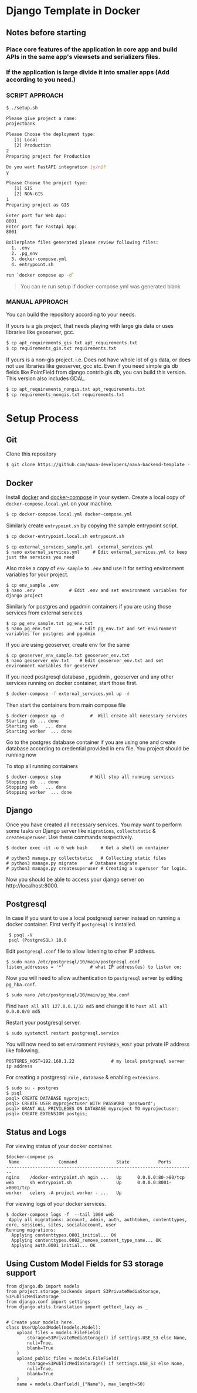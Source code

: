 # Django Template in Docker

## Notes before starting

### Place core features of the application in core app and build APIs in the same app's viewsets and serializers files.

### If the application is large divide it into smaller apps (Add according to you need.)

### SCRIPT APPROACH

```sh
$ ./setup.sh

Please give project a name:
projectbank

Please Choose the deployment type:
   [1] Local
   [2] Production
2
Preparing project for Production

Do you want FastAPI integration [y/n]?
y

Please Choose the project type:
   [1] GIS
   [2] NON-GIS
1
Preparing project as GIS

Enter port for Web App:
8001
Enter port for FastApi App:
8001

Boilerplate files generated please review following files:
  1. .env
  2. .pg_env
  3. docker-compose.yml
  4. entrypoint.sh

run `docker compose up -d`

```

> You can re run setup if docker-compose.yml was generated blank

### MANUAL APPROACH

You can build the repository according to your needs.

If yours is a gis project, that needs playing with large gis data or uses libraries like geoserver, gcc.

```sh
$ cp apt_requirements_gis.txt apt_requirements.txt
$ cp requirements_gis.txt requirements.txt
```

If yours is a non-gis project. i.e. Does not have whole lot of gis data, or does not use libraries like geoserver, gcc etc.
Even if you need simple gis db fields like PointField from django.contrib.gis.db, you can build this version. This version also includes GDAL.

```sh
$ cp apt_requirements_nongis.txt apt_requirements.txt
$ cp requirements_nongis.txt requirements.txt
```

# Setup Process

## Git

Clone this repository

```sh
$ git clone https://github.com/naxa-developers/naxa-backend-template --depth=1
```

## Docker

Install [docker](https://docs.docker.com/engine/install/) and [docker-compose](https://docs.docker.com/compose/install/) in your system.
Create a local copy of `docker-compose.local.yml` on your machine.

```sh
$ cp docker-compose.local.yml docker-compose.yml
```

Similarly create `entrypoint.sh` by copying the sample entrypoint script.

```sh
$ cp docker-entrypoint.local.sh entrypoint.sh
```

    $ cp external_services_sample.yml  external_services.yml
    $ nano external_services.yml	 # Edit external_services.yml to keep just the services you need

Also make a copy of `env_sample` to `.env` and use it for setting environment variables for your project.

    $ cp env_sample .env
    $ nano .env			    # Edit .env and set environment variables for django project

Similarly for postgres and pgadmin containers if you are using those services from external services

    $ cp pg_env_sample.txt pg_env.txt
    $ nano pg_env.txt			# Edit pg_env.txt and set environment variables for postgres and pgadmin

If you are using geoserver, create env for the same

    $ cp geoserver_env_sample.txt geoserver_env.txt
    $ nano geoserver_env.txt	# Edit geoserver_env.txt and set environment variables for geoserver

If you need postgresql database , pgadmin , geoserver and any other services running on docker container, start those first.

```sh
$ docker-compose -f external_services.yml up -d
```

Then start the containers from main compose file

    $ docker-compose up -d			#  Will create all necessary services
    Starting db ... done
    Starting web   ... done
    Starting worker  ... done

Go to the postgres database container if you are using one and create database according to credential provided in env file.
You project should be running now

To stop all running containers

    $ docker-compose stop			# Will stop all running services
    Stopping db ... done
    Stopping web   ... done
    Stopping worker  ... done

## Django

Once you have created all necessary services. You may want to perform some tasks on Django server like `migrations`, `collectstatic` & `createsuperuser`.
Use these commands respectively.

    $ docker exec -it -u 0 web bash		# Get a shell on container

    # python3 manage.py collectstatic 	# Collecting static files
    # python3 manage.py migrate		# Database migrate
    # python3 manage.py createsuperuser	# Creating a superuser for login.

Now you should be able to access your django server on http://localhost:8000.

## Postgresql

In case if you want to use a local postgresql server instead on running a docker container.
First verify if `postgresql` is installed.

     $ psql -V
     psql (PostgreSQL) 10.0

Edit `postgresql.conf` file to allow listening to other IP address.

    $ sudo nano /etc/postgresql/10/main/postgresql.conf
    listen_addresses = '*'          # what IP address(es) to listen on;

Now you will need to allow authentication to `postgresql` server by editing `pg_hba.conf`.

    $ sudo nano /etc/postgresql/10/main/pg_hba.conf

Find `host all all 127.0.0.1/32 md5` and change it to `host all all 0.0.0.0/0 md5`

Restart your postgresql server.

    $ sudo systemctl restart postgresql.service

You will now need to set environment `POSTGRES_HOST` your private IP address like following.

    POSTGRES_HOST=192.168.1.22 				# my local postgresql server ip address

For creating a postgresql `role` , `database` & enabling `extensions`.

    $ sudo su - postgres
    $ psql
    psql> CREATE DATABASE myproject;
    psql> CREATE USER myprojectuser WITH PASSWORD 'password';
    psql> GRANT ALL PRIVILEGES ON DATABASE myproject TO myprojectuser;
    psql> CREATE EXTENSION postgis;

## Status and Logs

For viewing status of your docker container.

    $docker-compose ps
     Name               Command               State           Ports
    ------------------------------------------------------------------------
    nginx    /docker-entrypoint.sh ngin ...   Up      0.0.0.0:80->80/tcp
    web      sh entrypoint.sh                 Up      0.0.0.0:8001->8001/tcp
    worker   celery -A project worker - ...   Up

For viewing logs of your docker services.

    $ docker-compose logs -f  --tail 1000 web
     Apply all migrations: account, admin, auth, authtoken, contenttypes, core, sessions, sites, socialaccount, user
    Running migrations:
      Applying contenttypes.0001_initial... OK
      Applying contenttypes.0002_remove_content_type_name... OK
      Applying auth.0001_initial... OK

## Using Custom Model Fields for S3 storage support

```
from django.db import models
from project.storage_backends import S3PrivateMediaStorage, S3PublicMediaStorage
from django.conf import settings
from django.utils.translation import gettext_lazy as _


# Create your models here.
class UserUploadModel(models.Model):
    upload_files = models.FileField(
        storage=S3PrivateMediaStorage() if settings.USE_S3 else None,
        null=True,
        blank=True
    )
    upload_public_files = models.FileField(
        storage=S3PublicMediaStorage() if settings.USE_S3 else None,
        null=True,
        blank=True
    )
    name = models.CharField(_("Name"), max_length=50)
```
